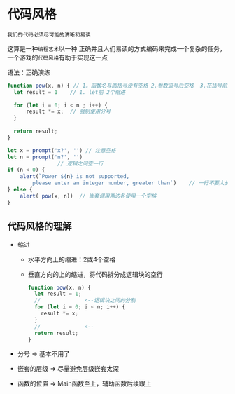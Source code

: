 # 代码风格

`我们的代码必须尽可能的清晰和易读`

这算是一种`编程艺术`以一种 正确并且人们易读的方式编码来完成一个复杂的任务，一个游戏的`代码风格`有助于实现这一点

语法：正确演练

```js
function pow(x, n) { // 1。函数名与圆括号没有空格 2.参数逗号后空格  3.花括号前面有空格
  let result = 1    // 1. let前 2个缩进
  
  for (let i = 0; i < n ; i++) {
      result *= x;  // 强制使用分号
  }
    
  return result;
}

let x = prompt('x?', '') // 注意空格
let n = prompt('n?', '')
				// 逻辑之间空一行
if (n < 0) {		
    alert(`Power ${n} is not supported,  
        please enter an integer number, greater than`)    // 一行不要太长
} else {
    alert( pow(x, n))  // 嵌套调用两边各使用一个空格
}
```

## 代码风格的理解

* 缩进

  * 水平方向上的缩进：2或4个空格

  * 垂直方向的上的缩进，将代码拆分成逻辑块的空行

    ```js
    function pow(x, n) {
      let result = 1;
      //              <--逻辑块之间的分割
      for (let i = 0; i < n; i++) {
        result *= x;
      }
      //              <--
      return result;
    }
    ```

* 分号 => 基本不用了

* 嵌套的层级 => 尽量避免层级嵌套太深

* 函数的位置 => Main函数至上，辅助函数后续跟上

